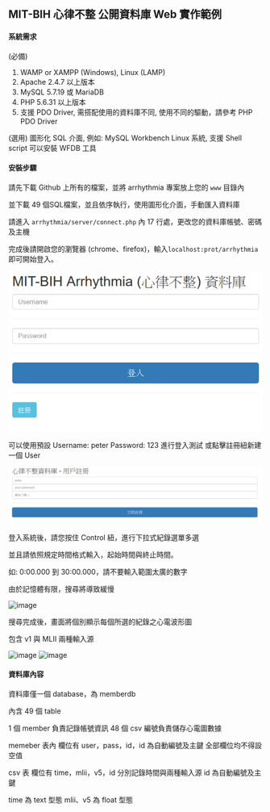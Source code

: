 ## MIT-BIH  心律不整 公開資料庫 Web 實作範例

#### 系統需求
(必備)
1. WAMP or XAMPP (Windows), Linux (LAMP)
2. Apache 2.4.7 以上版本
3. MySQL 5.7.19 或 MariaDB
4. PHP 5.6.31 以上版本
5. 支援 PDO Driver, 需搭配使用的資料庫不同, 使用不同的驅動，請參考 PHP PDO Driver

(選用)
圖形化 SQL 介面, 例如: MySQL Workbench
Linux 系統, 支援 Shell script 可以安裝 WFDB 工具

#### 安裝步驟
請先下載 Github 上所有的檔案，並將 arrhythmia 專案放上您的 `www` 目錄內

並下載 49 個SQL檔案，並且依序執行，使用圖形化介面，手動匯入資料庫

請進入 `arrhythmia/server/connect.php` 內 17 行處，更改您的資料庫帳號、密碼及主機

完成後請開啟您的瀏覽器 (chrome、firefox)，輸入`localhost:prot/arrhythmia`
即可開始登入。

![image](https://github.com/FrankWeiHuang/Arrhythmia/blob/master/image/login.png)

可以使用預設 Username: peter Password: 123 進行登入測試
或點擊註冊紐新建一個 User

![image](https://github.com/FrankWeiHuang/Arrhythmia/blob/master/image/register.png)

登入系統後，請您按住 Control 紐，進行下拉式紀錄選單多選

並且請依照規定時間格式輸入，起始時間與終止時間。

如: 0:00.000 到 30:00.000，請不要輸入範圍太廣的數字

由於記憶體有限，搜尋將導致緩慢

![image](https://github.com/FrankWeiHuang/Arrhythmia/blob/master/image/searh.png)

搜尋完成後，畫面將個別顯示每個所選的紀錄之心電波形圖

包含 v1 與 MLII 兩種輸入源

![image](https://github.com/FrankWeiHuang/Arrhythmia/blob/master/image/result.png)
![image](https://github.com/FrankWeiHuang/Arrhythmia/blob/master/image/result.png)

#### 資料庫內容

資料庫僅一個 database，為 memberdb

內含 49 個 table

1  個 member 負責記錄帳號資訊
48 個 csv 編號負責儲存心電圖數據

memeber 表內
欄位有 user，pass，id，id 為自動編號及主鍵
全部欄位均不得設空值

csv 表
欄位有 time，mlii，v5，id
分別記錄時間與兩種輸入源
id 為自動編號及主鍵

 time 為 text 型態
 mlii、v5 為 float 型態

